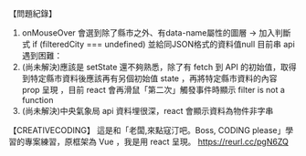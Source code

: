 【問題紀錄】

1. onMouseOver 會選到除了縣市之外、有data-name屬性的圖層 
-> 加入判斷式 if (filteredCity === undefined) 並給同JSON格式的資料值null
目前串 api 遇到困難：
2. (尚未解決)應該是 setState 還不夠熟悉，除了有 fetch 到 API 的初始值，取得到特定縣市資料後應該再有另個初始值 state ，再將特定縣市資料的內容 prop 呈現 ，目前 react 會再滑鼠「第二次」觸發事件時顯示 filter is not a function
3. (尚未解決)中央氣象局 api 資料埋很深，react 會顯示資料為物件非字串


【CREATIVECODING】
這是和「老闆,來點寇汀吧。Boss, CODING please」學習的專案練習，原框架為 Vue ，我是用 react 呈現。
https://reurl.cc/pgN6ZQ
